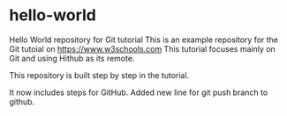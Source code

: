 # hello-world
Hello World repository for Git tutorial
This is an example repository for the Git tutoial on https://www.w3schools.com
This tutorial focuses mainly on Git and using Hithub as its remote.

This repository is built step by step in the tutorial.

It now includes steps for GitHub.
Added new line for git push branch to github.
